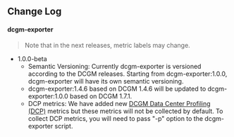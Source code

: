 ## Change Log

#### dcgm-exporter

> Note that in the next releases, metric labels may change.

* 1.0.0-beta
	* Semantic Versioning: Currently dcgm-exporter is versioned according to the DCGM releases. Starting from dcgm-exporter:1.0.0, dcgm-exporter will have its own semantic versioning.
	* dcgm-exporter:1.4.6 based on DCGM 1.4.6 will be updated to dcgm-exporter:1.0.0 based on DCGM 1.7.1.
	* DCP metrics: We have added new [DCGM Data Center Profiling (DCP)](https://docs.nvidia.com/datacenter/dcgm/1.7/dcgm-user-guide/feature-overview.html#profiling) metrics but these metrics will not be collected by default. To collect DCP metrics, you will need to pass "-p" option to the dcgm-exporter script.

